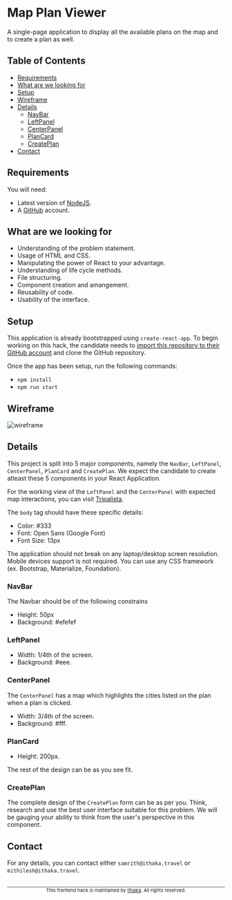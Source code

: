 # Map Plan Viewer

A single-page application to display all the available plans on the map and to create a plan as well.

## Table of Contents
- [Requirements](#requirements)
- [What are we looking for](#what-are-we-looking-for)
- [Setup](#setup)
- [Wireframe](#wireframe)
- [Details](#details)
  - [NavBar](#navbar)
  - [LeftPanel](#leftpanel)
  - [CenterPanel](#centerpanel)
  - [PlanCard](#plancard)
  - [CreatePlan](#createplan)
- [Contact](#contact)

## Requirements
You will need:
- Latest version of <a href="https://nodejs.org/en/" target="_blank">NodeJS</a>.
- A <a href="http://www.github.com" target="_blank">GitHub</a> account.

## What are we looking for
- Understanding of the problem statement.
- Usage of HTML and CSS.
- Manipulating the power of React to your advantage.
- Understanding of life cycle methods.
- File structuring.
- Component creation and amangement.
- Reusability of code.
- Usability of the interface.

## Setup
This application is already bootstrapped using `create-react-app`. To begin working on this hack, the candidate needs to <a href="https://help.github.com/articles/importing-a-repository-with-github-importer/" target="_blank">import this repository to their GitHub account</a> and clone the GitHub repository.

Once the app has been setup, run the following commands:
- `npm install`
- `npm run start`

## Wireframe
![wireframe](https://gitlab.com/samrith.ithaka/ithaka-frontend-hack/raw/master/ReadmeImages/HackWireframe.png)

## Details
This project is split into 5 major components, namely the `NavBar`, `LeftPanel`, `CenterPanel`, `PlanCard` and `CreatePlan`. We expect the candidate to create atleast these 5 components in your React Application.

For the working view of the `LeftPanel` and the `CenterPanel` with expected map interactions, you can visit <a href="http://www.tripalista.com" target="_blank">Tripalista</a>.

The `body` tag should have these specific details:
- Color: #333
- Font: Open Sans (Google Font)
- Font Size: 13px

The application should not break on any laptop/desktop screen resolution. Mobile devices support is not required. You can use any CSS framework (ex. Bootstrap, Materialize, Foundation).

### NavBar
The Navbar should be of the following constrains
- Height: 50px
- Background: #efefef

### LeftPanel
- Width: 1/4th of the screen.
- Background: #eee.

### CenterPanel
The `CenterPanel` has a map which highlights the cities listed on the plan when a plan is clicked.

- Width: 3/4th of the screen.
- Background: #fff.

### PlanCard
- Height: 200px.

The rest of the design can be as you see fit.

### CreatePlan
The complete design of the `CreatePlan` form can be as per you. Think, research and use the best user interface suitable for this problem. We will be gauging your ability to think from the user's perspective in this component.

## Contact
For any details, you can contact either `samrith@ithaka.travel` or `mithilesh@ithaka.travel`.

<p align="center" style="border-top:1px solid #555; font-size:11px;margin:30px 0 0;">
  This frontend hack is maintained by <a href="http://www.ithaka.travel" target="_blank">Ithaka</a>. All rights reserved.
</p>



